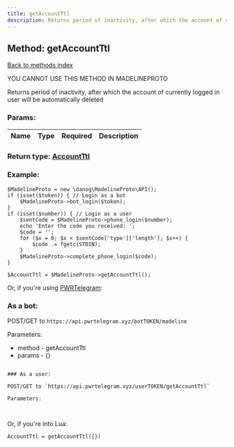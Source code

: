 ```yaml
---
title: getAccountTtl
description: Returns period of inactivity, after which the account of currently logged in user will be automatically deleted
---
```

## Method: getAccountTtl  
[Back to methods index](index.md)


YOU CANNOT USE THIS METHOD IN MADELINEPROTO


Returns period of inactivity, after which the account of currently logged in user will be automatically deleted

### Params:

| Name     |    Type       | Required | Description |
|----------|:-------------:|:--------:|------------:|


### Return type: [AccountTtl](../types/AccountTtl.md)

### Example:


```
$MadelineProto = new \danog\MadelineProto\API();
if (isset($token)) { // Login as a bot
    $MadelineProto->bot_login($token);
}
if (isset($number)) { // Login as a user
    $sentCode = $MadelineProto->phone_login($number);
    echo 'Enter the code you received: ';
    $code = '';
    for ($x = 0; $x < $sentCode['type']['length']; $x++) {
        $code .= fgetc(STDIN);
    }
    $MadelineProto->complete_phone_login($code);
}

$AccountTtl = $MadelineProto->getAccountTtl();
```

Or, if you're using [PWRTelegram](https://pwrtelegram.xyz):

### As a bot:

POST/GET to `https://api.pwrtelegram.xyz/botTOKEN/madeline`

Parameters:

* method - getAccountTtl
* params - {}

```

### As a user:

POST/GET to `https://api.pwrtelegram.xyz/userTOKEN/getAccountTtl`

Parameters:



```

Or, if you're into Lua:

```
AccountTtl = getAccountTtl({})
```

